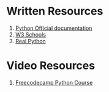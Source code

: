 Written Resources
==================================
1. [Python Official documentation](https://docs.python.org/3/)
2. [W3 Schools](https://www.w3schools.com/python/)
3. [Real Python](https://realpython.com/)

Video Resources
=========================
1. [Freecodecamp Python Course](https://www.youtube.com/watch?v=qwAFL1597eM)
